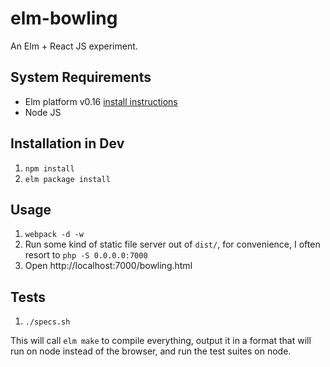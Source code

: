 # elm-bowling
An Elm + React JS experiment.

## System Requirements

* Elm platform v0.16 [install instructions][1]
* Node JS

## Installation in Dev

1. `npm install`
2. `elm package install`

## Usage

1. `webpack -d -w`
2. Run some kind of static file server out of `dist/`, for convenience, I often resort to `php -S 0.0.0.0:7000`
3. Open http://localhost:7000/bowling.html

## Tests

1. `./specs.sh`

This will call `elm make` to compile everything, output it in a format that will run on node instead of the browser, and run the test suites on node.

[1]: http://elm-lang.org/install